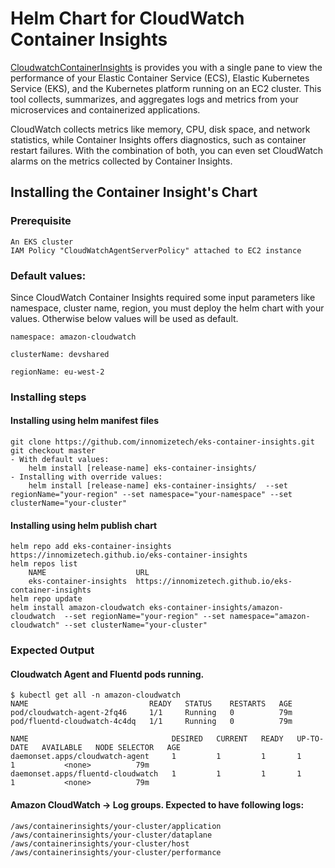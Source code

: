 # Helm Chart for CloudWatch Container Insights

[CloudwatchContainerInsights](https://epsagon.com/how-to/streaming-eks-metrics-and-logs-to-cloudwatch/) is provides you with a single pane to view the performance of your Elastic Container Service (ECS), Elastic Kubernetes Service (EKS), and the Kubernetes platform running on an EC2 cluster. This tool collects, summarizes, and aggregates logs and metrics from your microservices and containerized applications. 

CloudWatch collects metrics like memory, CPU, disk space, and network statistics, while Container Insights offers diagnostics, such as container restart failures. With the combination of both, you can even set CloudWatch alarms on the metrics collected by Container Insights.

## Installing the Container Insight's Chart

### Prerequisite
    An EKS cluster
    IAM Policy "CloudWatchAgentServerPolicy" attached to EC2 instance

### Default values:
Since CloudWatch Container Insights required some input parameters like namespace, cluster name, region, you must deploy the helm chart
with your values. Otherwise below values will be used as default.

    namespace: amazon-cloudwatch

    clusterName: devshared

    regionName: eu-west-2

### Installing steps

#### Installing using helm manifest files
    git clone https://github.com/innomizetech/eks-container-insights.git
    git checkout master
    - With default values: 
        helm install [release-name] eks-container-insights/        
    - Installing with override values: 
        helm install [release-name] eks-container-insights/  --set regionName="your-region" --set namespace="your-namespace" --set clusterName="your-cluster"

#### Installing using helm publish chart
    helm repo add eks-container-insights https://innomizetech.github.io/eks-container-insights
    helm repos list
        NAME                    URL
        eks-container-insights  https://innomizetech.github.io/eks-container-insights
    helm repo update
    helm install amazon-cloudwatch eks-container-insights/amazon-cloudwatch  --set regionName="your-region" --set namespace="amazon-cloudwatch" --set clusterName="your-cluster" 

### Expected Output
#### Cloudwatch Agent and Fluentd pods running.
    $ kubectl get all -n amazon-cloudwatch
    NAME                           READY   STATUS    RESTARTS   AGE
    pod/cloudwatch-agent-2fq46     1/1     Running   0          79m
    pod/fluentd-cloudwatch-4c4dq   1/1     Running   0          79m

    NAME                                DESIRED   CURRENT   READY   UP-TO-DATE   AVAILABLE   NODE SELECTOR   AGE
    daemonset.apps/cloudwatch-agent     1         1         1       1            1           <none>          79m
    daemonset.apps/fluentd-cloudwatch   1         1         1       1            1           <none>          79m
#### Amazon CloudWatch -> Log groups. Expected to have following logs:
    /aws/containerinsights/your-cluster/application
    /aws/containerinsights/your-cluster/dataplane
    /aws/containerinsights/your-cluster/host
    /aws/containerinsights/your-cluster/performance